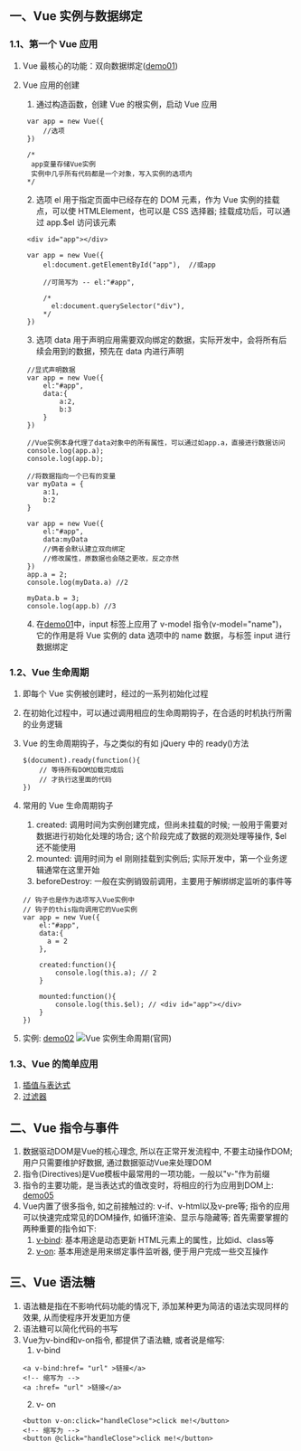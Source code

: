 ## 一、Vue 实例与数据绑定

### 1.1、第一个 Vue 应用

1. Vue 最核心的功能：双向数据绑定([demo01](https://github.com/DeLei33534/vue_review/blob/master/vue_base/chapter02/demo01.html))
2. Vue 应用的创建

   1. 通过构造函数，创建 Vue 的根实例，启动 Vue 应用

   ```
    var app = new Vue({
        //选项
    })

    /*
     app变量存储Vue实例
     实例中几乎所有代码都是一个对象，写入实例的选项内
    */
   ```

   2. 选项 el 用于指定页面中已经存在的 DOM 元素，作为 Vue 实例的挂载点，可以使 HTMLElement，也可以是 CSS 选择器; 挂载成功后，可以通过 app.\$el 访问该元素

   ```
    <div id="app"></div>

    var app = new Vue({
        el:document.getElementById("app"),  //或app

        //可简写为 -- el:"#app",

        /*
          el:document.querySelector("div"),
        */
    })
   ```

   3. 选项 data 用于声明应用需要双向绑定的数据，实际开发中，会将所有后续会用到的数据，预先在 data 内进行声明

   ```
    //显式声明数据
    var app = new Vue({
        el:"#app",
        data:{
            a:2,
            b:3
        }
    })

    //Vue实例本身代理了data对象中的所有属性，可以通过如app.a，直接进行数据访问
    console.log(app.a);
    console.log(app.b);

    //将数据指向一个已有的变量
    var myData = {
        a:1,
        b:2
    }

    var app = new Vue({
        el:"#app",
        data:myData
        //俩者会默认建立双向绑定
        //修改属性，原数据也会随之更改，反之亦然
    })
    app.a = 2;
    console.log(myData.a) //2

    myData.b = 3;
    console.log(app.b) //3
   ```

   4. 在[demo01](https://github.com/DeLei33534/vue_review/blob/master/vue_base/chapter02/demo01.html)中，input 标签上应用了 v-model 指令(v-model="name")，它的作用是将 Vue 实例的 data 选项中的 name 数据，与标签 input 进行数据绑定

### 1.2、Vue 生命周期

1. 即每个 Vue 实例被创建时，经过的一系列初始化过程
2. 在初始化过程中，可以通过调用相应的生命周期钩子，在合适的时机执行所需的业务逻辑
3. Vue 的生命周期钩子，与之类似的有如 jQuery 中的 ready()方法
   ```
   $(document).ready(function(){
       // 等待所有DOM加载完成后
       // 才执行这里面的代码
   })
   ```
4. 常用的 Vue 生命周期钩子

   1. created: 调用时间为实例创建完成，但尚未挂载的时候; 一般用于需要对数据进行初始化处理的场合; 这个阶段完成了数据的观测处理等操作, \$el 还不能使用
   2. mounted: 调用时间为 el 刚刚挂载到实例后; 实际开发中，第一个业务逻辑通常在这里开始
   3. beforeDestroy: 一般在实例销毁前调用，主要用于解绑绑定监听的事件等

   ```
   // 钩子也是作为选项写入Vue实例中
   // 钩子的this指向调用它的Vue实例
   var app = new Vue({
       el:"#app",
       data:{
         a = 2
       },

       created:function(){
           console.log(this.a); // 2
       }

       mounted:function(){
           console.log(this.$el); // <div id="app"></div>
       }
   })
   ```

5. 实例: [demo02](https://github.com/DeLei33534/vue_review/blob/master/vue_base/chapter02/demo02.html)
   ![Vue 实例生命周期(官网)](https://cn.vuejs.org/images/lifecycle.png)

### 1.3、Vue 的简单应用

1. [插值与表达式](https://github.com/DeLei33534/vue_review/blob/master/vue_base/chapter02/demo03.html)
2. [过滤器](https://github.com/DeLei33534/vue_review/blob/master/vue_base/chapter02/demo04.html)

## 二、Vue 指令与事件
1. 数据驱动DOM是Vue的核心理念, 所以在正常开发流程中, 不要主动操作DOM; 用户只需要维护好数据, 通过数据驱动Vue来处理DOM
2. 指令(Directives)是Vue模板中最常用的一项功能，一般以"v-"作为前缀
3. 指令的主要功能，是当表达式的值改变时，将相应的行为应用到DOM上: [demo05](https://github.com/DeLei33534/vue_review/blob/master/vue_base/chapter02/demo05.html)
4. Vue内置了很多指令, 如之前接触过的:  v-if、v-html以及v-pre等; 指令的应用可以快速完成常见的DOM操作, 如循环渲染、显示与隐藏等; 首先需要掌握的两种重要的指令如下:
   1. [v-bind](https://github.com/DeLei33534/vue_review/blob/master/vue_base/chapter02/demo06.html): 基本用途是动态更新 HTML元素上的属性，比如id、class等
   2. [v-on](https://github.com/DeLei33534/vue_review/blob/master/vue_base/chapter02/demo07.html): 基本用途是用来绑定事件监听器, 便于用户完成一些交互操作

## 三、Vue 语法糖
1. 语法糖是指在不影响代码功能的情况下, 添加某种更为简洁的语法实现同样的效果, 从而使程序开发更加方便
2. 语法糖可以简化代码的书写
3. Vue为v-bind和v-on指令, 都提供了语法糖, 或者说是缩写: 
   1. v-bind
   ```
   <a v-bind:href= "url" >链接</a>
   <!-- 缩写为 -->
   <a :href= "url" >链接</a>
   ```
   2. v- on
   ```
   <button v-on:click="handleClose">click me!</button>
   <!-- 缩写为 -->
   <button @click="handleClose">click me!</button>
   ```